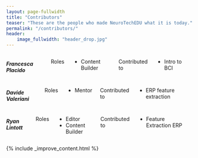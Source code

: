 ```yaml
---
layout: page-fullwidth
title: "Contributors"
teaser: "These are the people who made NeuroTechEDU what it is today."
permalink: "/contributors/"
header:
    image_fullwidth: "header_drop.jpg"
---
```

<div class="medium-4 columns contributor" markdown="1">

##### Francesca Placido

Roles

* Content Builder

Contributed to

* Intro to BCI

<a href="http://twitter.com/francescacoo_j" class="icon-twitter"></a>
<a href="http://github.com/francescacoo" class="icon-github"></a>

</div>



<div class="medium-4 columns contributor" markdown="1">

##### Davide Valeriani

Roles

* Mentor

Contributed to

* ERP feature extraction

<a href="http://www.davidevaleriani.it/" class="icon-globe"></a>
</div>
<div class="medium-4 columns contributor" markdown="1">


##### Ryan Lintott

Roles

* Editor
* Content Builder

Contributed to

* Feature Extraction ERP

<a href="http://ryanlintott.com/" class="icon-globe"></a>
<a href="http://linkedin.com/in/ryanlintott/" class="icon-linkedin"></a>
<a href="http://twitter.com/ryanlintott" class="icon-twitter"></a>
<a href="http://github.com/ryanlintott" class="icon-github"></a>

</div>



{% include _improve_content.html %}
